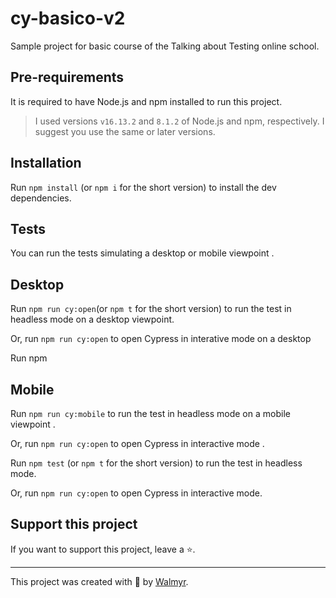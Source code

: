 # cy-basico-v2

Sample project for basic course of the Talking about Testing online school.

## Pre-requirements

It is required to have Node.js and npm installed to run this project.

> I used versions `v16.13.2` and `8.1.2` of Node.js and npm, respectively. I suggest you use the same or later versions.

## Installation

Run `npm install` (or `npm i` for the short version) to install the dev dependencies.

## Tests
You can run the tests simulating a desktop or mobile viewpoint .



## Desktop
Run `npm run cy:open`(or `npm t` for the short version) to run the test in headless mode on a desktop viewpoint.

Or, run `npm run cy:open` to open Cypress in interative mode on a desktop


Run npm

## Mobile 
Run `npm run cy:mobile` to run the test in headless mode on a mobile viewpoint .

Or, run `npm run cy:open` to open Cypress in interactive mode .

>
Run `npm test` (or `npm t` for the short version) to run the test in headless mode.

Or, run `npm run cy:open` to open Cypress in interactive mode.

## Support this project

If you want to support this project, leave a ⭐.

___

This project was created with 💚 by [Walmyr](https://walmyr.dev).